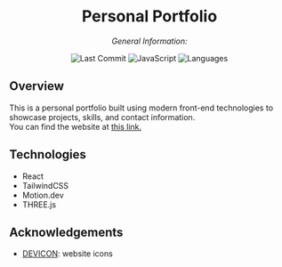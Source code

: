 <div align="center">

# **Personal Portfolio**

*General Information:*

![Last Commit](https://img.shields.io/badge/last%20commit-5%2F30%2F2025-blue)
![JavaScript](https://img.shields.io/badge/javascript-92.4%25-yellow)
![Languages](https://img.shields.io/badge/languages-3-blue)

</div>

## Overview

This is a personal portfolio built using modern front-end technologies to showcase projects, skills, and contact information.<br>
You can find the website at [this link.](https://willferrens.dev)

## Technologies

- React
- TailwindCSS
- Motion.dev
- THREE.js

## Acknowledgements

- [DEVICON](https://devicon.dev/): website icons
